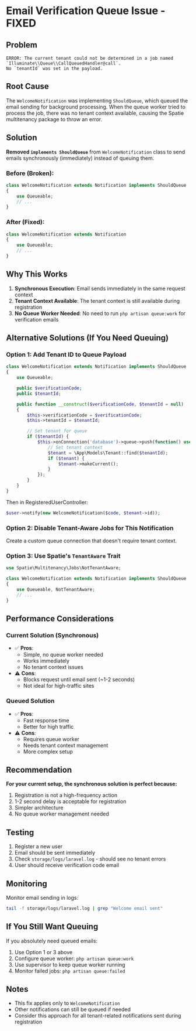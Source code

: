 # Email Verification Queue Issue - FIXED

## Problem

```
ERROR: The current tenant could not be determined in a job named `Illuminate\\Queue\\CallQueuedHandler@call`.
No `tenantId` was set in the payload.
```

## Root Cause

The `WelcomeNotification` was implementing `ShouldQueue`, which queued the email sending for background processing. When the queue worker tried to process the job, there was no tenant context available, causing the Spatie multitenancy package to throw an error.

## Solution

**Removed `implements ShouldQueue`** from `WelcomeNotification` class to send emails synchronously (immediately) instead of queuing them.

### Before (Broken):

```php
class WelcomeNotification extends Notification implements ShouldQueue
{
    use Queueable;
    // ...
}
```

### After (Fixed):

```php
class WelcomeNotification extends Notification
{
    use Queueable;
    // ...
}
```

## Why This Works

1. **Synchronous Execution**: Email sends immediately in the same request context
2. **Tenant Context Available**: The tenant context is still available during registration
3. **No Queue Worker Needed**: No need to run `php artisan queue:work` for verification emails

## Alternative Solutions (If You Need Queuing)

### Option 1: Add Tenant ID to Queue Payload

```php
class WelcomeNotification extends Notification implements ShouldQueue
{
    use Queueable;

    public $verificationCode;
    public $tenantId;

    public function __construct($verificationCode, $tenantId = null)
    {
        $this->verificationCode = $verificationCode;
        $this->tenantId = $tenantId;

        // Set tenant for queue
        if ($tenantId) {
            $this->onConnection('database')->queue->push(function() use ($tenantId) {
                // Set tenant context
                $tenant = \App\Models\Tenant::find($tenantId);
                if ($tenant) {
                    $tenant->makeCurrent();
                }
            });
        }
    }
}
```

Then in RegisteredUserController:

```php
$user->notify(new WelcomeNotification($code, $tenant->id));
```

### Option 2: Disable Tenant-Aware Jobs for This Notification

Create a custom queue connection that doesn't require tenant context.

### Option 3: Use Spatie's `TenantAware` Trait

```php
use Spatie\Multitenancy\Jobs\NotTenantAware;

class WelcomeNotification extends Notification implements ShouldQueue
{
    use Queueable, NotTenantAware;
    // ...
}
```

## Performance Considerations

### Current Solution (Synchronous)

-   ✅ **Pros**:
    -   Simple, no queue worker needed
    -   Works immediately
    -   No tenant context issues
-   ⚠️ **Cons**:
    -   Blocks request until email sent (~1-2 seconds)
    -   Not ideal for high-traffic sites

### Queued Solution

-   ✅ **Pros**:
    -   Fast response time
    -   Better for high traffic
-   ⚠️ **Cons**:
    -   Requires queue worker
    -   Needs tenant context management
    -   More complex setup

## Recommendation

**For your current setup, the synchronous solution is perfect because:**

1. Registration is not a high-frequency action
2. 1-2 second delay is acceptable for registration
3. Simpler architecture
4. No queue worker management needed

## Testing

1. Register a new user
2. Email should be sent immediately
3. Check `storage/logs/laravel.log` - should see no tenant errors
4. User should receive verification code email

## Monitoring

Monitor email sending in logs:

```bash
tail -f storage/logs/laravel.log | grep "Welcome email sent"
```

## If You Still Want Queuing

If you absolutely need queued emails:

1. Use Option 1 or 3 above
2. Configure queue worker: `php artisan queue:work`
3. Use supervisor to keep queue worker running
4. Monitor failed jobs: `php artisan queue:failed`

## Notes

-   This fix applies only to `WelcomeNotification`
-   Other notifications can still be queued if needed
-   Consider this approach for all tenant-related notifications sent during registration
